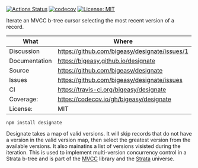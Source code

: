 [![Actions Status](https://github.com/bigeasy/designate/workflows/Node%20CI/badge.svg)](https://github.com/bigeasy/designate/actions)
[![codecov](https://codecov.io/gh/bigeasy/designate/branch/master/graph/badge.svg)](https://codecov.io/gh/bigeasy/designate)
[![License: MIT](https://img.shields.io/badge/License-MIT-yellow.svg)](https://opensource.org/licenses/MIT)

Iterate an MVCC b-tree cursor selecting the most recent version of a record.

| What          | Where                                         |
| --- | --- |
| Discussion    | https://github.com/bigeasy/designate/issues/1 |
| Documentation | https://bigeasy.github.io/designate           |
| Source        | https://github.com/bigeasy/designate          |
| Issues        | https://github.com/bigeasy/designate/issues   |
| CI            | https://travis-ci.org/bigeasy/designate       |
| Coverage:     | https://codecov.io/gh/bigeasy/designate       |
| License:      | MIT                                           |


```
npm install designate
```

Designate takes a map of valid versions. It will skip records that do not have a
version in the valid version map, then select the greatest version from the
available versions. It also mainatins a list of versions visisted during the
iteration. This is used to implement multi-version concurrency control in a
Strata b-tree and is part of the [MVCC](https://github.com/bigeasy/mvcc) library
and the [Strata](https://github.com/bigeasy/strata) universe.
